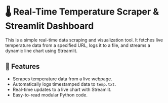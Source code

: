 # 🌡️ Real-Time Temperature Scraper & Streamlit Dashboard

This is a simple real-time data scraping and visualization tool. It fetches live temperature data from a specified URL, logs it to a file, and streams a dynamic line chart using Streamlit.

## 🚀 Features

- Scrapes temperature data from a live webpage.
- Automatically logs timestamped data to `temp.txt`.
- Real-time updates to a live chart with Streamlit.
- Easy-to-read modular Python code.
